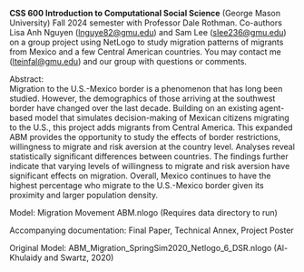 **CSS 600 Introduction to Computational Social Science** (George Mason University) Fall 2024 semester with Professor Dale Rothman. Co-authors Lisa Anh Nguyen (lnguye82@gmu.edu) and Sam Lee (slee236@gmu.edu) on a group project using NetLogo to study migration patterns of migrants from Mexico and a few Central American countries. You may contact me (lteinfal@gmu.edu) and our group with questions or comments.

Abstract:  
Migration to the U.S.-Mexico border is a phenomenon that has long been studied. However, the demographics of those arriving at the southwest border have changed over the last decade. Building on an existing agent-based model that simulates decision-making of Mexican citizens migrating to the U.S., this project adds migrants from Central America. This expanded ABM provides the opportunity to study the effects of border restrictions, willingness to migrate and risk aversion at the country level. Analyses reveal statistically significant differences between countries. The findings further indicate that varying levels of willingness to migrate and risk aversion have significant effects on migration. Overall, Mexico continues to have the highest percentage who migrate to the U.S.-Mexico border given its proximity and larger population density. 

Model: Migration Movement ABM.nlogo (Requires data directory to run)

Accompanying documentation: Final Paper, Technical Annex, Project Poster

Original Model: ABM_Migration_SpringSim2020_Netlogo_6_DSR.nlogo (Al-Khulaidy and Swartz, 2020)
